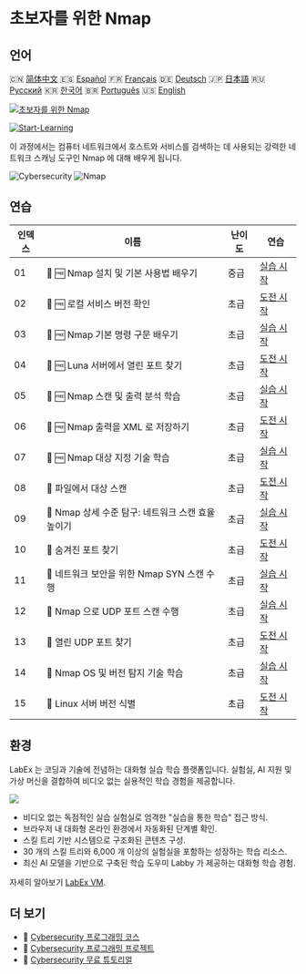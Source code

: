 # 초보자를 위한 Nmap

## 언어

🇨🇳 [简体中文](README_zh.md) 🇪🇸 [Español](README_es.md) 🇫🇷 [Français](README_fr.md) 🇩🇪 [Deutsch](README_de.md) 🇯🇵 [日本語](README_ja.md) 🇷🇺 [Русский](README_ru.md) 🇰🇷 [한국어](README_ko.md) 🇧🇷 [Português](README_pt.md) 🇺🇸 [English](README.md) 

[![초보자를 위한 Nmap](https://cover-creator.labex.io/nmap-for-beginners.png?lang=ko)](https://labex.io/ko/courses/nmap-for-beginners)

[![Start-Learning](https://img.shields.io/badge/Start-Learning-whitesmoke?style=for-the-badge)](https://labex.io/ko/courses/nmap-for-beginners)

이 과정에서는 컴퓨터 네트워크에서 호스트와 서비스를 검색하는 데 사용되는 강력한 네트워크 스캐닝 도구인 Nmap 에 대해 배우게 됩니다.

![Cybersecurity](https://img.shields.io/badge/Cybersecurity-whitesmoke?style=for-the-badge&logo=cybersecurity)
![Nmap](https://img.shields.io/badge/Nmap-whitesmoke?style=for-the-badge&logo=nmap)


## 연습

|   인덱스 | 이름                                               | 난이도   | 연습                                                                                                                                 |
|----------|----------------------------------------------------|----------|--------------------------------------------------------------------------------------------------------------------------------------|
|       01 | 📖 🆓 Nmap 설치 및 기본 사용법 배우기              | 중급     | <a target='_blank' href='https://labex.io/ko/tutorials/nmap-learn-nmap-installation-and-basic-usage-415924'>실습 시작</a>            |
|       02 | 🎯 🆓 로컬 서비스 버전 확인                        | 초급     | <a target='_blank' href='https://labex.io/ko/tutorials/nmap-verify-service-version-locally-548693'>도전 시작</a>                     |
|       03 | 📖 🆓 Nmap 기본 명령 구문 배우기                   | 초급     | <a target='_blank' href='https://labex.io/ko/tutorials/nmap-learn-nmap-basic-command-syntax-415919'>실습 시작</a>                    |
|       04 | 🎯 🆓 Luna 서버에서 열린 포트 찾기                 | 초급     | <a target='_blank' href='https://labex.io/ko/tutorials/nmap-find-open-port-on-luna-server-548697'>도전 시작</a>                      |
|       05 | 📖 🆓 Nmap 스캔 및 출력 분석 학습                  | 초급     | <a target='_blank' href='https://labex.io/ko/tutorials/nmap-learn-nmap-scanning-and-output-analysis-415926'>실습 시작</a>            |
|       06 | 🎯 🆓 Nmap 출력을 XML 로 저장하기                  | 초급     | <a target='_blank' href='https://labex.io/ko/tutorials/nmap-save-nmap-output-to-xml-548705'>도전 시작</a>                            |
|       07 | 📖 🆓 Nmap 대상 지정 기술 학습                     | 초급     | <a target='_blank' href='https://labex.io/ko/tutorials/nmap-learn-target-specification-techniques-in-nmap-415935'>실습 시작</a>      |
|       08 | 🎯  파일에서 대상 스캔                             | 초급     | <a target='_blank' href='https://labex.io/ko/tutorials/nmap-scan-target-from-file-548715'>도전 시작</a>                              |
|       09 | 📖  Nmap 상세 수준 탐구: 네트워크 스캔 효율 높이기 | 초급     | <a target='_blank' href='https://labex.io/ko/tutorials/nmap-explore-nmap-verbosity-levels-for-network-scanning-415939'>실습 시작</a> |
|       10 | 🎯  숨겨진 포트 찾기                               | 초급     | <a target='_blank' href='https://labex.io/ko/tutorials/nmap-uncover-the-secret-port-548724'>도전 시작</a>                            |
|       11 | 📖  네트워크 보안을 위한 Nmap SYN 스캔 수행        | 초급     | <a target='_blank' href='https://labex.io/ko/tutorials/nmap-conduct-nmap-syn-scans-for-network-security-415934'>실습 시작</a>        |
|       12 | 📖  Nmap 으로 UDP 포트 스캔 수행                   | 초급     | <a target='_blank' href='https://labex.io/ko/tutorials/nmap-perform-udp-port-scanning-with-nmap-415938'>실습 시작</a>                |
|       13 | 🎯  열린 UDP 포트 찾기                             | 초급     | <a target='_blank' href='https://labex.io/ko/tutorials/nmap-find-open-udp-port-548746'>도전 시작</a>                                 |
|       14 | 📖  Nmap OS 및 버전 탐지 기술 학습                 | 초급     | <a target='_blank' href='https://labex.io/ko/tutorials/nmap-learn-nmap-os-and-version-detection-techniques-415925'>실습 시작</a>     |
|       15 | 🎯  Linux 서버 버전 식별                           | 초급     | <a target='_blank' href='https://labex.io/ko/tutorials/nmap-identify-linux-server-version-548747'>도전 시작</a>                      |

## 환경

LabEx 는 코딩과 기술에 전념하는 대화형 실습 학습 플랫폼입니다. 실험실, AI 지원 및 가상 머신을 결합하여 비디오 없는 실용적인 학습 경험을 제공합니다.

![](https://tutorial-screenshot.getvm.io/images/vm-1725247253.png)

- 비디오 없는 독점적인 실습 실험실로 엄격한 "실습을 통한 학습" 접근 방식.
- 브라우저 내 대화형 온라인 환경에서 자동화된 단계별 확인.
- 스킬 트리 기반 시스템으로 구조화된 콘텐츠 구성.
- 30 개의 스킬 트리와 6,000 개 이상의 실험실을 포함하는 성장하는 학습 리소스.
- 최신 AI 모델을 기반으로 구축된 학습 도우미 Labby 가 제공하는 대화형 학습 경험.

자세히 알아보기 [LabEx VM](https://support.labex.io/using-labex/virtual-machine).

## 더 보기

- 🔗 [Cybersecurity 프로그래밍 코스](https://github.com/labex-labs/awesome-programming-courses)
- 🔗 [Cybersecurity 프로그래밍 프로젝트](https://github.com/labex-labs/awesome-programming-projects)
- 🔗 [Cybersecurity 무료 튜토리얼](https://github.com/labex-labs/cybersecurity-free-tutorials)

